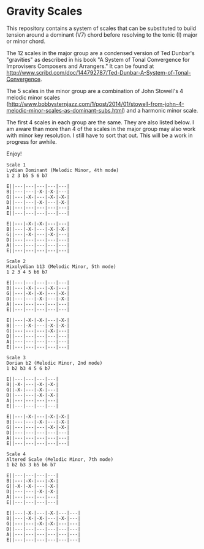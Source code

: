 Gravity Scales
==============

This repository contains a system of scales that can be substituted to build tension around a dominant (V7) chord before resolving to the tonic (I) major or minor chord.

The 12 scales in the major group are a condensed version of Ted Dunbar's "gravities" as described in his book "A System of Tonal Convergence for Improvisers Composers and Arrangers." It can be found at http://www.scribd.com/doc/144792787/Ted-Dunbar-A-System-of-Tonal-Convergence.

The 5 scales in the minor group are a combination of John Stowell's 4 melodic minor scales (http://www.bobbysternjazz.com/1/post/2014/01/stowell-from-john-4-melodic-minor-scales-as-dominant-subs.html) and a harmonic minor scale.

The first 4 scales in each group are the same. They are also listed below.  I am aware than more than 4 of the scales in the major group may also work with minor key resolution.  I still have to sort that out.  This will be a work in progress for awhile.

Enjoy!

```
Scale 1
Lydian Dominant (Melodic Minor, 4th mode)
1 2 3 b5 5 6 b7

E||---|---|---|---|---|
B||---|---|-X-|-X-|---|
G||---|-X-|---|-X-|-X-|
D||---|---|-X-|---|-X-|
A||---|---|---|---|---|
E||---|---|---|---|---|

E||---|-X-|-X-|---|---|
B||---|-X-|---|-X-|-X-|
G||---|-X-|---|-X-|---|
D||---|---|---|---|---|
A||---|---|---|---|---|
E||---|---|---|---|---|

Scale 2
Mixolydian b13 (Melodic Minor, 5th mode)
1 2 3 4 5 b6 b7

E||---|---|---|---|---|
B||---|-X-|---|-X-|---|
G||---|-X-|-X-|---|-X-|
D||---|---|-X-|---|-X-|
A||---|---|---|---|---|
E||---|---|---|---|---|

E||---|-X-|-X-|---|-X-|
B||---|-X-|---|-X-|-X-|
G||---|---|---|-X-|---|
D||---|---|---|---|---|
A||---|---|---|---|---|
E||---|---|---|---|---|

Scale 3
Dorian b2 (Melodic Minor, 2nd mode)
1 b2 b3 4 5 6 b7

E||---|---|---|---|
B||-X-|---|-X-|-X-|
G||-X-|---|-X-|---|
D||---|---|-X-|-X-|
A||---|---|---|---|
E||---|---|---|---|

E||---|-X-|---|-X-|-X-|
B||---|---|-X-|---|-X-|
G||---|---|---|-X-|-X-|
D||---|---|---|---|---|
A||---|---|---|---|---|
E||---|---|---|---|---|

Scale 4
Altered Scale (Melodic Minor, 7th mode)
1 b2 b3 3 b5 b6 b7

E||---|---|---|---|
B||---|-X-|---|-X-|
G||-X-|-X-|---|-X-|
D||---|---|-X-|-X-|
A||---|---|---|---|
E||---|---|---|---|

E||---|-X-|---|-X-|---|---|
B||---|-X-|-X-|---|-X-|---|
G||---|---|-X-|-X-|---|---|
D||---|---|---|---|---|---|
A||---|---|---|---|---|---|
E||---|---|---|---|---|---|
```